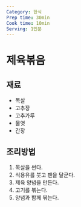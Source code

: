```yaml
---
Category: 한식
Prep time: 30min
Cook time: 10min
Serving: 1인분
---
```


# 제육볶음

## 재료
* 목살
* 고추장
* 고추가루
* 물엿
* 간장

## 조리방법
1. 목살을 썬다.
2. 식용유를 붓고 팬을 달군다.
3. 제육 양념을 만든다.
4. 고기를 볶는다.
5. 양념과 함께 볶는다.